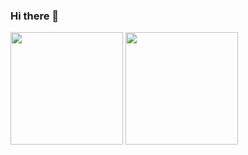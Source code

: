 ### Hi there 👋

<div>
  
  <img height="180em" src="https://github-readme-stats.vercel.app/api?username=mayaralm&show_icons=true&theme=dark&include_all_commits=true&count_private"/>
  <img height="180em" src="https://github-readme-stats.vercel.app/api/top-langs/?username=mayaralm&layout=compact&langs_count=8&theme=dark"/>
                        
  

 
</div>

<!--
**mayaralm/mayaralm** is a ✨ _special_ ✨ repository because its `README.md` (this file) appears on your GitHub profile.

Here are some ideas to get you started:

- 🔭 I’m currently working on ...
- 🌱 I’m currently learning ...
- 👯 I’m looking to collaborate on ...
- 🤔 I’m looking for help with ...
- 💬 Ask me about ...
- 📫 How to reach me: ...
- 😄 Pronouns: ...
- ⚡ Fun fact: ...
-->
